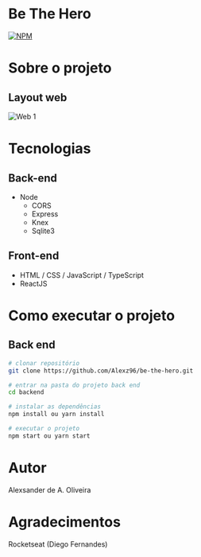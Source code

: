 # Be The Hero

[![NPM](https://img.shields.io/npm/l/react)](https://github.com/Alexz96/be-the-hero/blob/development/LICENSE)

# Sobre o projeto

## Layout web
![Web 1](https://github.com/Alexz96/assets/raw/main/)


# Tecnologias

## Back-end
- Node
  - CORS
  - Express
  - Knex
  - Sqlite3
  
## Front-end
- HTML / CSS / JavaScript / TypeScript
- ReactJS

# Como executar o projeto

## Back end

```bash
# clonar repositório
git clone https://github.com/Alexz96/be-the-hero.git

# entrar na pasta do projeto back end
cd backend

# instalar as dependências
npm install ou yarn install

# executar o projeto
npm start ou yarn start
```

# Autor

Alexsander de A. Oliveira

# Agradecimentos
Rocketseat (Diego Fernandes)
